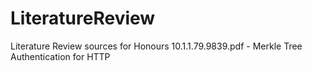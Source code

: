 # LiteratureReview
Literature Review sources for Honours
10.1.1.79.9839.pdf - Merkle Tree Authentication for HTTP
